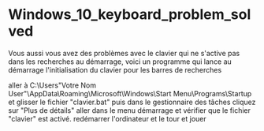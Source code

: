 # Windows_10_keyboard_problem_solved

Vous aussi vous avez des problèmes avec le clavier qui ne s'active pas dans les recherches au démarrage, voici un programme qui lance au démarrage l'initialisation du clavier pour les barres de recherches

  aller à C:\Users\"Votre Nom User"\AppData\Roaming\Microsoft\Windows\Start Menu\Programs\Startup
  et glisser le fichier "clavier.bat" puis dans le gestionnaire des tâches cliquez sur "Plus de détails" aller dans le menu démarrage
  et vérifier que le fichier "clavier" est activé.
  redémarrer l'ordinateur et le tour et jouer
